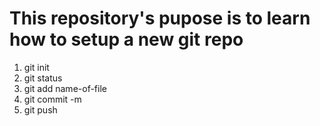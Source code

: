 <h1>
    This repository's pupose is to learn how to setup a new git repo
</h1>

<ol>
    <li>
        git init
    </li>
    <li>
        git status
    </li>
    <li>
        git add name-of-file
    </li>
    <li>
        git commit -m
    </li>
    <li>
        git push
    </li>
</ol>